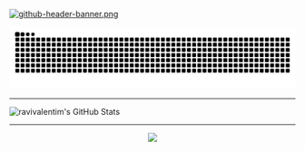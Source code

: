 
<!-- Github banner -->
[![github-header-banner.png](https://i.postimg.cc/L8RYcFFH/github-header-banner.png)](https://postimg.cc/6yjpZSQS)

<!-- Snake animation -->
<picture>
  <source media="(prefers-color-scheme: dark)" srcset="https://github.com/ravivalentim/ravivalentim/blob/output/github-contribution-grid-snake-dark.svg" />
  <source media="(prefers-color-scheme: light)" srcset="https://github.com/ravivalentim/ravivalentim/blob/output/github-contribution-grid-snake.svg" />
  <img alt="github-snake" src="https://github.com/ravivalentim/ravivalentim/blob/output/github-contribution-grid-snake.svg" />
</picture>

<hr>

<img src="https://github-readme-stats.vercel.app/api?username=ravivalentim&theme=tokyonight&show_icons=true&hide_border=true&count_private=true" alt="ravivalentim's GitHub Stats" />

<hr>

<p align="center">
  <a href="mailto:contato.rav@proton.me">
    <img src="https://img.shields.io/badge/Email-contato.rav%40proton.me-6d4aff?style=for-the-badge&logo=protonmail&logoColor=white" />
  </a>
</p>


